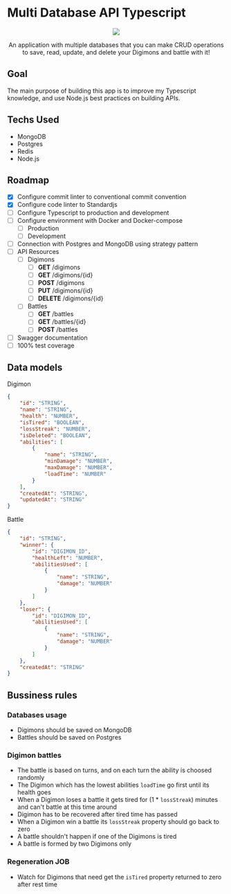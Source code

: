 # Multi Database API Typescript

<p align="center">
    <img src="https://media.giphy.com/media/UOvFfXGINpmN2/giphy.gif"/>
</p>
<p align="center">An application with multiple databases that you can make CRUD operations to save, read, update, and delete your Digimons and battle with it!</p>

## Goal

The main purpose of building this app is to improve my Typescript knowledge, and use Node.js best practices on building APIs.

## Techs Used

- MongoDB
- Postgres
- Redis
- Node.js

## Roadmap

- [X] Configure commit linter to conventional commit convention
- [X] Configure code linter to Standardjs
- [ ] Configure Typescript to production and development
- [ ] Configure environment with Docker and Docker-compose
  - [ ] Production
  - [ ] Development
- [ ] Connection with Postgres and MongoDB using strategy pattern
- [ ] API Resources
  - [ ] Digimons
    - [ ] **GET** /digimons
    - [ ] **GET** /digimons/{id}
    - [ ] **POST** /digimons
    - [ ] **PUT** /digimons/{id}
    - [ ] **DELETE** /digimons/{id}
  - [ ] Battles
    - [ ] **GET** /battles
    - [ ] **GET** /battles/{id}
    - [ ] **POST** /battles
- [ ] Swagger documentation
- [ ] 100% test coverage

## Data models

Digimon
```json
{
    "id": "STRING",
    "name": "STRING",
    "health": "NUMBER",
    "isTired": "BOOLEAN",
    "lossStreak": "NUMBER",
    "isDeleted": "BOOLEAN", 
    "abilities": [
        {
            "name": "STRING",
            "minDamage": "NUMBER",
            "maxDamage": "NUMBER",
            "loadTime": "NUMBER"
        }
    ],
    "createdAt": "STRING",
    "updatedAt": "STRING"
}
```

Battle
```json
{
    "id": "STRING",
    "winner": {
        "id": "DIGIMON_ID",
        "healthLeft": "NUMBER",
        "abilitiesUsed": [
            {
                "name": "STRING",
                "damage": "NUMBER"
            }
        ]
    },
    "loser": {
        "id": "DIGIMON_ID",
        "abilitiesUsed": [
            {
                "name": "STRING",
                "damage": "NUMBER"
            }
        ]
    },
    "createdAt": "STRING"
}
```

## Bussiness rules

### Databases usage

- Digimons should be saved on MongoDB
- Battles should be saved on Postgres

### Digimon battles

- The battle is based on turns, and on each turn the ability is choosed randomly
- The Digimon which has the lowest abilities `loadTime` go first until its health goes
- When a Digimon loses a battle it gets tired for (1 * `lossStreak`) minutes and can't battle at this time around
- Digimon has to be recovered after tired time has passed
- When a Digimon win a battle its `lossStreak` property should go back to zero
- A battle shouldn't happen if one of the Digimons is tired
- A battle is formed by two Digimons only

### Regeneration JOB

- Watch for Digimons that need get the `isTired` property returned to zero after rest time